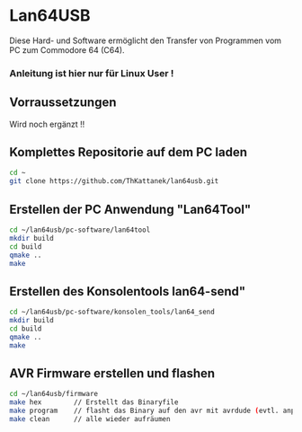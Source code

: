 # Lan64USB
Diese Hard- und Software ermöglicht den Transfer von Programmen vom PC zum Commodore 64 (C64).

### Anleitung ist hier nur für Linux User !

## Vorraussetzungen

Wird noch ergänzt !!

## Komplettes Repositorie auf dem PC laden
```bash
cd ~
git clone https://github.com/ThKattanek/lan64usb.git
```

## Erstellen der PC Anwendung "Lan64Tool"
```bash
cd ~/lan64usb/pc-software/lan64tool
mkdir build
cd build
qmake ..
make
```
## Erstellen des Konsolentools lan64-send"
```bash
cd ~/lan64usb/pc-software/konsolen_tools/lan64_send
mkdir build
cd build
qmake ..
make
```

## AVR Firmware erstellen und flashen
```bash
cd ~/lan64usb/firmware
make hex        // Erstellt das Binaryfile
make program    // flasht das Binary auf den avr mit avrdude (evtl. anpassen an eueren Programmer)
make clean      // alle wieder aufräumen
```